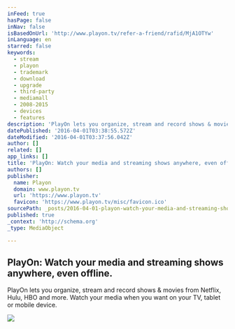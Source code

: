 ```yaml
---
inFeed: true
hasPage: false
inNav: false
isBasedOnUrl: 'http://www.playon.tv/refer-a-friend/rafid/MjA1OTYw'
inLanguage: en
starred: false
keywords:
  - stream
  - playon
  - trademark
  - download
  - upgrade
  - third-party
  - mediamall
  - 2008-2015
  - devices
  - features
description: 'PlayOn lets you organize, stream and record shows & movies from Netflix, Hulu, HBO and more. Watch your media when you want on your TV, tablet or mobile device.'
datePublished: '2016-04-01T03:38:55.572Z'
dateModified: '2016-04-01T03:37:56.042Z'
author: []
related: []
app_links: []
title: 'PlayOn: Watch your media and streaming shows anywhere, even offline.'
authors: []
publisher:
  name: Playon
  domain: www.playon.tv
  url: 'https://www.playon.tv'
  favicon: 'https://www.playon.tv/misc/favicon.ico'
sourcePath: _posts/2016-04-01-playon-watch-your-media-and-streaming-shows-anywhere-even.md
published: true
_context: 'http://schema.org'
_type: MediaObject

---
```

<article style=""><h1>PlayOn: Watch your media and streaming shows anywhere, even offline.</h1><p>PlayOn lets you organize, stream and record shows &amp; movies from Netflix, Hulu, HBO and more. Watch your media when you want on your TV, tablet or mobile device.</p><img src="https://www.playon.tv/sites/default/files/home-pane1-image2.png" /></article>